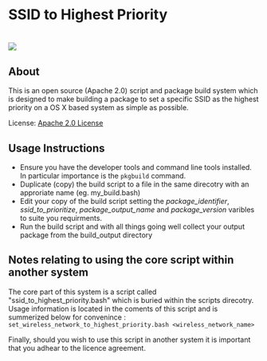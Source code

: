 # SSID to Highest Priority #

<h1><img src="http://images.apple.com/support/assets/images/products/airport/hero_airport_wifi.png" valign="middle"/></h1>

About
--------

This is an open source (Apache 2.0) script and package build system which is designed to make building a package to set a specific SSID as the highest priority on a OS X based system as simple as possible.

License: [Apache 2.0 License][1]


Usage Instructions
---------

- Ensure you have the developer tools and command line tools installed. In particular importance is the `pkgbuild` command.
- Duplicate (copy) the build script to a file in the same direcotry with an approriate name (eg. my_build.bash)
- Edit your copy of the build script setting the *package_identifier*, *ssid_to_prioritize*, *package_output_name* and *package_version* varibles to suite you requirments.
- Run the build script and with all things going well collect your output package from the build_output directory


Notes relating to using the core script within another system
---------
 
The core part of this system is a script called "ssid_to_highest_priority.bash" which is buried within the scripts direcotry.  Usage information is located in the coments of this script and is summerized below for convenince : 
`set_wireless_network_to_highest_priority.bash <wireless_network_name>`

Finally, should you wish to use this script in another system it is important that you adhear to the licence agreement.


  [1]: http://www.apache.org/licenses/LICENSE-2.0

